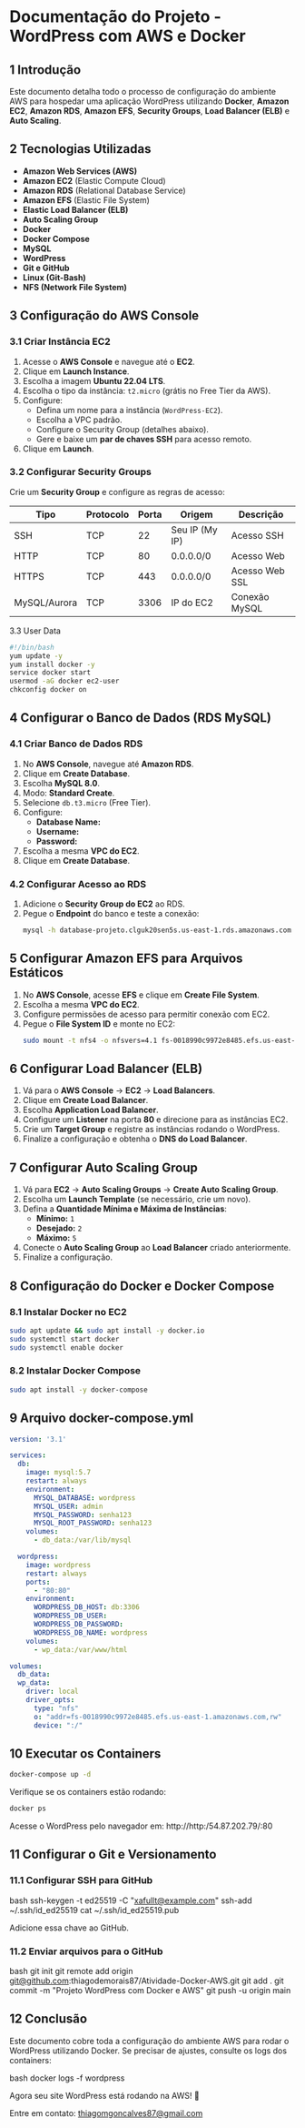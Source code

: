 # **Documentação do Projeto - WordPress com AWS e Docker**

## **1️ Introdução**
Este documento detalha todo o processo de configuração do ambiente AWS para hospedar uma aplicação WordPress utilizando **Docker**, **Amazon EC2**, **Amazon RDS**, **Amazon EFS**, **Security Groups**, **Load Balancer (ELB)** e **Auto Scaling**.

## **2️ Tecnologias Utilizadas**
- **Amazon Web Services (AWS)**
- **Amazon EC2** (Elastic Compute Cloud)
- **Amazon RDS** (Relational Database Service)
- **Amazon EFS** (Elastic File System)
- **Elastic Load Balancer (ELB)**
- **Auto Scaling Group**
- **Docker**
- **Docker Compose**
- **MySQL**
- **WordPress**
- **Git e GitHub**
- **Linux (Git-Bash)**
- **NFS (Network File System)**

## **3️ Configuração do AWS Console**

### **3.1 Criar Instância EC2**
1. Acesse o **AWS Console** e navegue até o **EC2**.
2. Clique em **Launch Instance**.
3. Escolha a imagem **Ubuntu 22.04 LTS**.
4. Escolha o tipo da instância: `t2.micro` (grátis no Free Tier da AWS).
5. Configure:
   - Defina um nome para a instância (`WordPress-EC2`).
   - Escolha a VPC padrão.
   - Configure o Security Group (detalhes abaixo).
   - Gere e baixe um **par de chaves SSH** para acesso remoto.
6. Clique em **Launch**.

### **3.2 Configurar Security Groups**
Crie um **Security Group** e configure as regras de acesso:

| Tipo       | Protocolo | Porta | Origem           | Descrição        |
|------------|----------|-------|------------------|----------------|
| SSH        | TCP      | 22    | Seu IP (My IP)   | Acesso SSH     |
| HTTP       | TCP      | 80    | 0.0.0.0/0        | Acesso Web     |
| HTTPS      | TCP      | 443   | 0.0.0.0/0        | Acesso Web SSL |
| MySQL/Aurora | TCP    | 3306  | IP do EC2        | Conexão MySQL   |

3.3 User Data
 ```bash
#!/bin/bash
yum update -y
yum install docker -y
service docker start
usermod -aG docker ec2-user
chkconfig docker on

```

## **4️ Configurar o Banco de Dados (RDS MySQL)**

### **4.1 Criar Banco de Dados RDS**
1. No **AWS Console**, navegue até **Amazon RDS**.
2. Clique em **Create Database**.
3. Escolha **MySQL 8.0**.
4. Modo: **Standard Create**.
5. Selecione `db.t3.micro` (Free Tier).
6. Configure:
   - **Database Name:** 
   - **Username:** 
   - **Password:** 
7. Escolha a mesma **VPC do EC2**.
8. Clique em **Create Database**.

### **4.2 Configurar Acesso ao RDS**
1. Adicione o **Security Group do EC2** ao RDS.
2. Pegue o **Endpoint** do banco e teste a conexão:
   ```bash
   mysql -h database-projeto.clguk20sen5s.us-east-1.rds.amazonaws.com -u admin -p
   ```

## **5️ Configurar Amazon EFS para Arquivos Estáticos**

1. No **AWS Console**, acesse **EFS** e clique em **Create File System**.
2. Escolha a mesma **VPC do EC2**.
3. Configure permissões de acesso para permitir conexão com EC2.
4. Pegue o **File System ID** e monte no EC2:
   ```bash
   sudo mount -t nfs4 -o nfsvers=4.1 fs-0018990c9972e8485.efs.us-east-1.amazonaws.com:/ /mnt/efs
   ```

## **6️ Configurar Load Balancer (ELB)**
1. Vá para o **AWS Console** → **EC2** → **Load Balancers**.
2. Clique em **Create Load Balancer**.
3. Escolha **Application Load Balancer**.
4. Configure um **Listener** na porta **80** e direcione para as instâncias EC2.
5. Crie um **Target Group** e registre as instâncias rodando o WordPress.
6. Finalize a configuração e obtenha o **DNS do Load Balancer**.

## **7️ Configurar Auto Scaling Group**
1. Vá para **EC2** → **Auto Scaling Groups** → **Create Auto Scaling Group**.
2. Escolha um **Launch Template** (se necessário, crie um novo).
3. Defina a **Quantidade Mínima e Máxima de Instâncias**:
   - **Mínimo:** `1`
   - **Desejado:** `2`
   - **Máximo:** `5`
4. Conecte o **Auto Scaling Group** ao **Load Balancer** criado anteriormente.
5. Finalize a configuração.

## **8️ Configuração do Docker e Docker Compose**

### **8.1 Instalar Docker no EC2**
```bash
sudo apt update && sudo apt install -y docker.io
sudo systemctl start docker
sudo systemctl enable docker
```

### **8.2 Instalar Docker Compose**
```bash
sudo apt install -y docker-compose
```

## **9 Arquivo docker-compose.yml**

```yaml
version: '3.1'

services:
  db:
    image: mysql:5.7
    restart: always
    environment:
      MYSQL_DATABASE: wordpress
      MYSQL_USER: admin
      MYSQL_PASSWORD: senha123
      MYSQL_ROOT_PASSWORD: senha123
    volumes:
      - db_data:/var/lib/mysql

  wordpress:
    image: wordpress
    restart: always
    ports:
      - "80:80"
    environment:
      WORDPRESS_DB_HOST: db:3306
      WORDPRESS_DB_USER: 
      WORDPRESS_DB_PASSWORD: 
      WORDPRESS_DB_NAME: wordpress
    volumes:
      - wp_data:/var/www/html

volumes:
  db_data:
  wp_data:
    driver: local
    driver_opts:
      type: "nfs"
      o: "addr=fs-0018990c9972e8485.efs.us-east-1.amazonaws.com,rw"
      device: ":/"
```

## **10 Executar os Containers**

```bash
docker-compose up -d
```

Verifique se os containers estão rodando:
```bash
docker ps
```

Acesse o WordPress pelo navegador em:
http://http:/54.87.202.79/:80


## **11 Configurar o Git e Versionamento**

### **11.1 Configurar SSH para GitHub**
bash
ssh-keygen -t ed25519 -C "xafullt@example.com"
ssh-add ~/.ssh/id_ed25519
cat ~/.ssh/id_ed25519.pub

Adicione essa chave ao GitHub.

### **11.2 Enviar arquivos para o GitHub**
bash
git init
git remote add origin git@github.com:thiagodemorais87/Atividade-Docker-AWS.git
git add .
git commit -m "Projeto WordPress com Docker e AWS"
git push -u origin main


## **12 Conclusão**
Este documento cobre toda a configuração do ambiente AWS para rodar o WordPress utilizando Docker. Se precisar de ajustes, consulte os logs dos containers:

bash
docker logs -f wordpress


Agora seu site WordPress está rodando na AWS! 🚀


Entre em contato: thiagomgoncalves87@gmail.com



